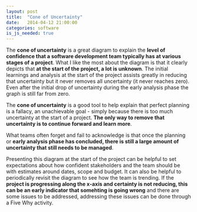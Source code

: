 ```yaml
---
layout: post
title:  "Cone of Uncertainty"
date:   2014-04-12 21:00:00
categories: software
is_js_needed: true
---
```


<div id="cone-of-uncertainty" class="graph"></div>
<script type="text/javascript">
  OnLoad.call(function() {
    var svg = dimple.newSvg("#cone-of-uncertainty", '100%', 500);
    var data = [
      { 'Type':'Positive', 'Project Stage':'Initial Concept', 'Planning Uncertainty':10},
      { 'Type':'Positive', 'Project Stage':'Discovery', 'Planning Uncertainty':5},
      { 'Type':'Positive', 'Project Stage':'Inception', 'Planning Uncertainty':2.5},
      { 'Type':'Positive', 'Project Stage':'Delivery', 'Planning Uncertainty':1.25},
      { 'Type':'Positive', 'Project Stage':'Completion', 'Planning Uncertainty':0},

      { 'Type':'Negative', 'Project Stage':'Initial Concept', 'Planning Uncertainty':-10},
      { 'Type':'Negative', 'Project Stage':'Discovery', 'Planning Uncertainty':-5},
      { 'Type':'Negative', 'Project Stage':'Inception', 'Planning Uncertainty':-2.5},
      { 'Type':'Negative', 'Project Stage':'Delivery', 'Planning Uncertainty':-1.25},
      { 'Type':'Negative', 'Project Stage':'Completion', 'Planning Uncertainty':0}
    ];
    var chart = new dimple.chart(svg, data);

    var x = chart.addCategoryAxis('x', 'Project Stage');
    x.addOrderRule(['Initial Concept', 'Discovery', 'Inception', 'Delivery', 'Completion']);
    ChartHelper.setAxisStyle(x);

    var y = chart.addMeasureAxis('y', 'Planning Uncertainty');
    ChartHelper.setAxisStyle(y);

    var series = chart.addSeries('Type', dimple.plot.line);
    series.interpolation = 'cardinal';

    ChartHelper.draw(chart);
  });
</script>

The **cone of uncertainty** is a great diagram to explain the **level of confidence
that a software development team typically has at various stages of a project**.
What I like the most about the diagram is that it clearly depicts that **at the
start of the project, a lot is unknown**. The initial learnings and analysis at
the start of the project assists greatly in reducing that uncertainty
but it never removes all uncertainty (it never reaches zero). Even after the
initial drop of uncertainty during the early analysis phase the graph is
still far from zero.

The **cone of uncertainty** is a good tool to help explain that perfect
planning is a fallacy, an unachievable goal - simply because there is too much
uncertainty at the start of a project. **The only way to remove that uncertainty
is to continue forward and learn more**.

What teams often forget and fail to acknowledge is that once the planning or
**early analysis phase has concluded, there is still a large amount of
uncertainty that still needs to be managed**.

Presenting this diagram at the start of the project can be helpful to set
expectations about how confident stakeholders and the team should be with
estimates around dates, scope and budget. It can also be helpful to
periodically revisit the diagram to see how the team is trending. If the
**project is progressing along the x-axis and certainty is not reducing, this can
be an early indicator that somehting is going wrong** and there are some issues
to be addressed, addressing these issues can be done through a Five Why
activity.
